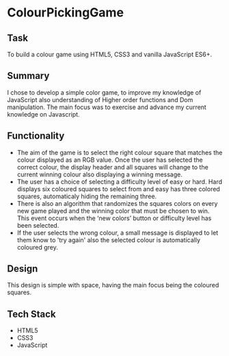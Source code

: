# ColourPickingGame

## Task
To build a colour game using HTML5, CSS3 and vanilla JavaScript ES6+.

## Summary
I chose to develop a simple color game, to improve my knowledge of JavaScript also understanding of Higher order functions and Dom manipulation. The main focus was to exercise and advance my current knowledge on Javascript.

## Functionality
<ul>
    <li>The aim of the game is to select the right colour square that matches the colour displayed as an RGB value. Once the user has selected the correct colour, the display header and all squares will change to the current winning colour also displaying a winning message.</li>

   <li>The user has a choice of selecting a difficulty level of easy or hard.  Hard displays six coloured squares to select from and easy has three colored squares, automaticaly hiding the remaining three.</li>

   <li>There is also an algorithm that randomizes the squares colors on every new game played and the winning color that must be chosen to win. This event occurs when the ‘new colors’ button or difficulty level has been selected.</li>

   <li>If the user selects the wrong colour, a small message is displayed to let them know to 'try again' also the selected colour is automatically coloured grey.</li>
</ul>

## Design
This design is simple with space, having the main focus being the coloured squares.

## Tech Stack
<ul>
    <li>HTML5</li>
    <li>CSS3</li>
    <li>JavaScript</li>
